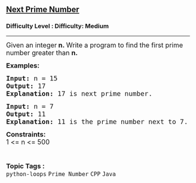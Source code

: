 <h2><a href="https://www.geeksforgeeks.org/problems/next-prime-number/1?page=1&category=CPP&difficulty=Medium&sortBy=submissions">Next Prime Number</a></h2><h3>Difficulty Level : Difficulty: Medium</h3><hr><div class="problems_problem_content__Xm_eO"><p><span style="font-size: 18px;">Given an integer<strong>&nbsp;n</strong><strong>.&nbsp;</strong>Write a program to find the first prime number greater than <strong>n.</strong></span></p>
<p><span style="font-size: 18px;"><strong>Examples:</strong> <strong> </strong></span></p>
<pre><span style="font-size: 18px;"><strong>Input: </strong>n = 15
<strong>Output: </strong>17
<strong>Explanation: </strong>17 is next prime number.</span></pre>
<pre><span style="font-size: 18px;"><strong>Input: </strong>n = 7
<strong>Output: </strong>11
<strong>Explanation: </strong>11 is the prime number next to 7.</span></pre>
<p><span style="font-size: 18px;"><strong>Constraints:</strong><br>1 &lt;= n&nbsp;&lt;= 500</span></p></div><br><p><span style=font-size:18px><strong>Topic Tags : </strong><br><code>python-loops</code>&nbsp;<code>Prime Number</code>&nbsp;<code>CPP</code>&nbsp;<code>Java</code>&nbsp;